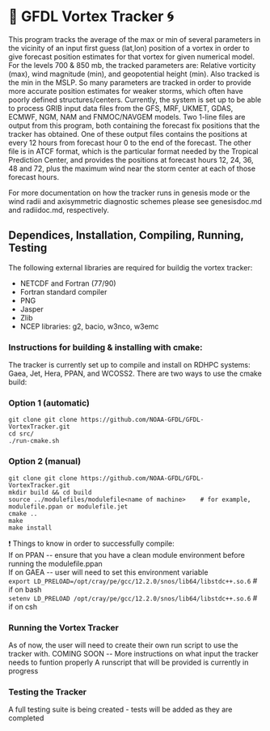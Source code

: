 # 🌊 GFDL Vortex Tracker 🌀

  This program tracks the average of the max or min of several parameters in the vicinity of an input
first guess (lat,lon) position of a vortex in order to give forecast position estimates for that vortex for
given numerical model.  For the levels 700 & 850 mb, the tracked parameters are:
Relative vorticity (max), wind magnitude (min), and geopotential height (min). 
Also tracked is the min in the MSLP. So many parameters are tracked in order to provide more accurate 
position estimates for weaker storms, which often have poorly defined structures/centers.
Currently, the system is set up to be able to process GRIB input data files from the GFS, MRF, UKMET, GDAS,
ECMWF, NGM, NAM and FNMOC/NAVGEM models. Two 1-line files are  output from this program, both containing the 
forecast fix positions that the  tracker has obtained.  One of these  output files contains the positions at 
every 12 hours from forecast hour 0 to the end of the forecast. The other file is in ATCF format, which is 
the particular format needed by the Tropical Prediction Center, and provides the positions at forecast hours
12, 24, 36, 48 and 72, plus the maximum wind near the storm center at each of those forecast hours.

For more documentation on how the tracker runs in genesis mode or the wind radii and axisymmetric diagnostic schemes please see genesisdoc.md and radiidoc.md, respectively.

## Dependices, Installation, Compiling, Running, Testing

The following external libraries are required for buildig the vortex tracker:
  * NETCDF and Fortran (77/90)
  * Fortran standard compiler
  * PNG
  * Jasper
  * Zlib
  * NCEP libraries: g2, bacio, w3nco, w3emc

### Instructions for building & installing with cmake:

The tracker is currently set up to compile and install on RDHPC systems: Gaea, Jet, Hera, PPAN, and WCOSS2.
There are two ways to use the cmake build:

### Option 1 (automatic) ###
```
git clone git clone https://github.com/NOAA-GFDL/GFDL-VortexTracker.git
cd src/
./run-cmake.sh
```

### Option 2 (manual) ###
```
git clone git clone https://github.com/NOAA-GFDL/GFDL-VortexTracker.git
mkdir build && cd build
source ../modulefiles/modulefile<name of machine>    # for example, modulefile.ppan or modulefile.jet
cmake ..
make
make install
```

❗ Things to know in order to successfully compile: <br />
    If on PPAN -- ensure that you have a clean module environment before running the modulefile.ppan <br />
    If on GAEA -- user will need to set this environment variable <br />
               `export LD_PRELOAD=/opt/cray/pe/gcc/12.2.0/snos/lib64/libstdc++.so.6`    # if on bash <br />
               `setenv LD_PRELOAD /opt/cray/pe/gcc/12.2.0/snos/lib64/libstdc++.so.6`    # if on csh  <br />

### Running the Vortex Tracker

As of now, the user will need to create their own run script to use the tracker with.
COMING SOON -- 
More instructions on what input the tracker needs to funtion properly
A runscript that will be provided is currently in progress

### Testing the Tracker
A full testing suite is being created - tests will be added as they are completed
